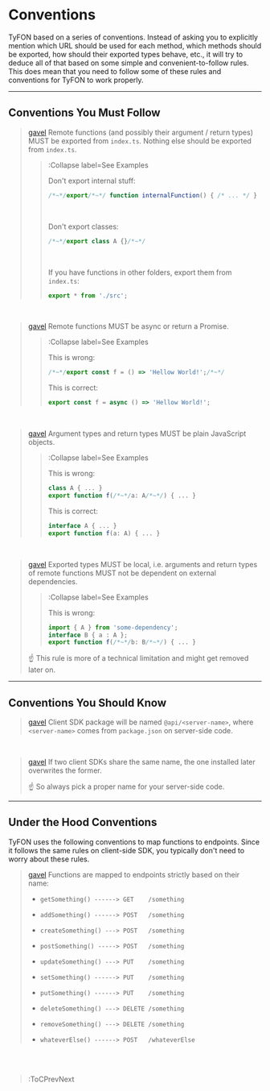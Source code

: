 # Conventions

TyFON based on a series of conventions. Instead of asking you to explicitly mention which URL should be used
for each method, which methods should be exported, how should their exported types behave, etc., it will try to
deduce all of that based on some simple and convenient-to-follow rules. This does mean that you need to follow
some of these rules and conventions for TyFON to work properly.

---

## Conventions You Must Follow

> [gavel](:Icon) Remote functions (and possibly their argument / return types) MUST be exported from `index.ts`. Nothing
> else should be exported from `index.ts`.
> > :Collapse label=See Examples
> >
> > Don't export internal stuff:
> > ```ts
> > /*~*/export/*~*/ function internalFunction() { /* ... */ }
> > ```
> > <br>
> >
> > Don't export classes:
> > ```ts
> > /*~*/export class A {}/*~*/
> > ```
> > <br>
> > 
> > If you have functions in other folders, export them from `index.ts`:
> > ```ts | index.ts
> > export * from './src';
> > ```

<br>

> [gavel](:Icon) Remote functions MUST be async or return a Promise.
> > :Collapse label=See Examples
> >
> > This is wrong:
> > ```ts
> > /*~*/export const f = () => 'Hellow World!';/*~*/
> > ```
> > This is correct:
> > ```ts
> > export const f = async () => 'Hellow World!';
> > ```

<br>

> [gavel](:Icon) Argument types and return types MUST be plain JavaScript objects.
> > :Collapse label=See Examples
> >
> > This is wrong:
> > ```ts
> > class A { ... }
> > export function f(/*~*/a: A/*~*/) { ... }
> > ```
> > This is correct:
> > ```ts
> > interface A { ... }
> > export function f(a: A) { ... }
> > ```

<br>

> [gavel](:Icon) Exported types MUST be local, i.e. arguments and return types of remote
> functions MUST not be dependent on external dependencies.
> > :Collapse label=See Examples
> >
> > This is wrong:
> > ```ts
> > import { A } from 'some-dependency';
> > interface B { a : A };
> > export function f(/*~*/b: B/*~*/) { ... }
> > ```
>
> ☝️ This rule is more of a technical limitation and might get removed later on.

---

## Conventions You Should Know

> [gavel](:Icon) Client SDK package will be named `@api/<server-name>`, where `<server-name>` comes
> from `package.json` on server-side code.

<br>

> [gavel](:Icon) If two client SDKs share the same name, the one installed later overwrites the former.
>
> ☝️ So always pick a proper name for your server-side code.

---

## Under the Hood Conventions

TyFON uses the following conventions to map functions to endpoints. Since it follows the same rules
on client-side SDK, you typically don't need to worry about these rules.

> [gavel](:Icon) Functions are mapped to endpoints strictly based on their name:
>
> - `getSomething() ------> GET    /something`
>
>
> - `addSomething() ------> POST   /something`
> - `createSomething() ---> POST   /something`
> - `postSomething() -----> POST   /something`
>
>
> - `updateSomething() ---> PUT    /something`
> - `setSomething() ------> PUT    /something`
> - `putSomething() ------> PUT    /something`
>
>
> - `deleteSomething() ---> DELETE /something`
> - `removeSomething() ---> DELETE /something`
>
>
> - `whateverElse() ------> POST   /whateverElse`

<br><br>

> :ToCPrevNext